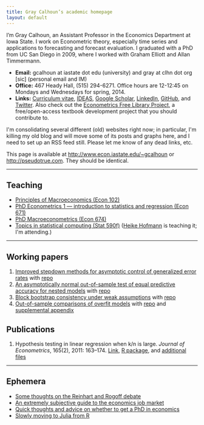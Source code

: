 ```yaml
---
title: Gray Calhoun’s academic homepage
layout: default
---
```


I’m Gray Calhoun, an Assistant Professor in the Economics Department
at Iowa State. I work on Econometric theory, especially time series
and applications to forecasting and forecast evaluation. I graduated
with a PhD from UC San Diego in 2009, where I worked with Graham
Elliott and Allan Timmermann.

* **Email:** gcalhoun at iastate dot edu (university) and gray at clhn
  dot org [sic] (personal email and IM)
* **Office:** 467 Heady Hall, (515) 294-6271.
  Office hours are 12-12:45 on Mondays and Wednesdays for spring, 2014.
* **Links:** [Curriculum vitae][cv],
  [IDEAS](http://ideas.repec.org/f/pca491.html),
  [Google Scholar](http://scholar.google.com/citations?hl=en&user=OS8d9ycAAAAJ),
  [LinkedIn](https://linkedin.com/in/grayclhn),
  [GitHub](https://github.com/grayclhn),
  and [Twitter](https://twitter.com/grayclhn).
  Also check out the [Econometrics Free Library Project][EFLP],
  a free/open-access textbook development project that you
  should contribute to.

I'm consolidating several different (old) websites right now; in
particular, I'm killing my old blog and will move some of its posts
and graphs here, and I need to set up an RSS feed still. Please let me
know of any dead links, etc.

This page is available at <http://www.econ.iastate.edu/~gcalhoun> or
<http://pseudotrue.com>. They should be identical.

[cv]: http://www.econ.iastate.edu/sites/default/files/profile/cv/calhoun-cv.pdf
[EFLP]: http://www.econometricslibrary.org

<hr />

## Teaching
* [Principles of Macroeconomics (Econ 102)](102)
* [PhD Econometrics 1 — introduction to statistics
  and regression (Econ 671)](671)
* [PhD Macroeconometrics (Econ 674)](674)
* [Topics in statistical computing (Stat 590f)][590f] ([Heike Hofmann][]
  is teaching it; I'm attending.)

[590f]: https://github.com/heike/stat590f
[Heike Hofmann]: http://hofmann.public.iastate.edu/

<hr />

## Working papers
1. [Improved stepdown methods for asymptotic control of generalized
   error rates](dl/calhoun-stepdown.pdf)
   with [repo](https://github.com/grayclhn/stepdown-paper)
1. [An asymptotically normal out-of-sample test of equal predictive
   accuracy for nested models](dl/calhoun-mixed-window.pdf)
   with [repo](https://github.com/grayclhn/mixedwindow)
1. [Block bootstrap consistency under weak
   assumptions](http://www.econ.iastate.edu/research/working-papers/p14313)
   with [repo](https://github.com/grayclhn/statboot-paper)
1. [Out-of-sample comparisons of overfit
   models](http://www.econ.iastate.edu/research/working-papers/p12462)
   with [repo](https://github.com/grayclhn/oos-overfit) and
   [supplemental appendix](dl/calhoun-oosoverfit-appendix.pdf)

## Publications
1. Hypothesis testing in linear regression when k/n is large. *Journal
   of Econometrics*, 165(2), 2011: 163–174.
   [Link](http://www.econ.iastate.edu/research/working-papers/p12216), 
   [R package](dl/ftestLargeK_1.0.tar.gz), and 
   [additional files](dl/calhoun-2010-ftest.tar.gz)

<hr />

## Ephemera
* [Some thoughts on the Reinhart and Rogoff debate](dl/reinhart-rogoff-thoughts)
* [An extremely subjective guide to the economics job market](dl/job-market-notes)
* [Quick thoughts and advice on whether to get a PhD in economics](dl/econ-grad-school)
* [Slowly moving to Julia from R](dl/julia-intro)
